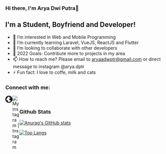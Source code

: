 ### Hi there, I'm Arya Dwi Putra👋

## I'm a Student, Boyfriend and Developer!

- 👀 I’m interested in Web and Mobile Programming
- 🌱 I’m currently learning Laravel, VueJS, ReactJS and Flutter
- 👯 I’m looking to collaborate with other developers
- 🥅 2022 Goals: Contribute more to projects in my area
- 📫 How to reach me? Please email to aryaadwptr@gmail.com or direct message to instagram @arya.dptr
- ⚡ Fun fact: I love to coffe, milk and cats

### Connect with me:

[<img align="left" alt="My websites" width="22px" src="https://raw.githubusercontent.com/iconic/open-iconic/master/svg/globe.svg" />](https://www.aryadwiputra.my.id "Arya Dwi Putra")
[<img align="left" alt="My instagram | Instagram" width="22px" src="https://cdn.jsdelivr.net/npm/simple-icons@v3/icons/instagram.svg" />](https://www.instagram.com/arya.dptr "@arya.dptr")

<br />

<!---
aryadptr/aryadptr is a ✨ special ✨ repository because its `README.md` (this file) appears on your GitHub profile.
You can click the Preview link to take a look at your changes.
--->

### Github Stats

[![Anurag's GitHub stats](https://github-readme-stats.vercel.app/api?username=aryadptr)](https://github.com/anuraghazra/github-readme-stats)

[![Top Langs](https://github-readme-stats.vercel.app/api/top-langs/?username=aryadptr&layout=compact)](https://github.com/anuraghazra/github-readme-stats)
